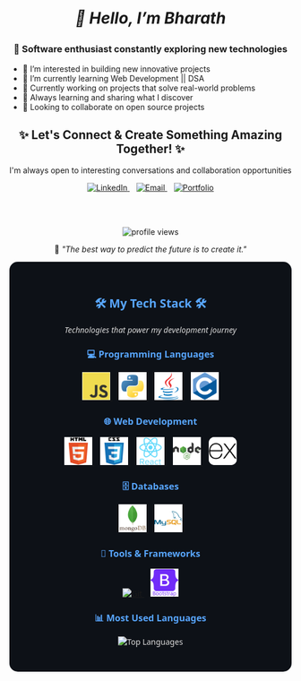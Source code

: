 #            <p align="center"> ***👋 Hello, I’m  Bharath***</p>
###         <p align="center">🚀 Software enthusiast constantly exploring new technologies</p>
   - 👀 I’m interested in building new innovative projects
   - 🌱 I’m currently learning Web Development || DSA
   - 🔭 Currently working on projects that solve real-world problems
   - 🌱 Always learning and sharing what I discover
   - 👯 Looking to collaborate on open source projects
<div align="center">
  <h2>✨ Let's Connect & Create Something Amazing Together! ✨</h2>
  
  <p>I'm always open to interesting conversations and collaboration opportunities</p>
  
  <a href="https://www.linkedin.com/in/mulagapaka-naga-bharath-7989a635a/">
    <img src="https://img.shields.io/badge/LinkedIn-0077B5?style=for-the-badge&logo=linkedin&logoColor=white&style=plastic" height="30" alt="LinkedIn"/>
  </a>
  &nbsp;&nbsp;
  <a href="mailto:mulagapakabharath2543@gmail.com">
    <img src="https://img.shields.io/badge/Email-D14836?style=for-the-badge&logo=gmail&logoColor=white&style=plastic" height="30" alt="Email"/>
  </a>
  &nbsp;&nbsp;
  <a href="https://myportfolio-nu-roan-34.vercel.app/">
    <img src="https://img.shields.io/badge/Portfolio-4285F4?style=for-the-badge&logo=google-chrome&logoColor=white&style=plastic" height="30" alt="Portfolio"/>
  </a>
  
  <br><br>
  
  <p>
    <img src="https://komarev.com/ghpvc/?username=yourgithubusername&label=Profile%20views&color=0e75b6&style=flat" alt="profile views" />
  </p>
  
  <p>💬 <i>"The best way to predict the future is to create it."</i></p>
</div>


<div align="center" style="font-family: 'Segoe UI', Tahoma, Geneva, Verdana, sans-serif; color: #ddd; background-color: #0d1117; padding: 30px; border-radius: 15px;">
  <h2 style="color: #58A6FF;">🛠️ My Tech Stack 🛠️</h2>
  <p><i>Technologies that power my development journey</i></p>

  <!-- Programming Languages -->
  <h3 style="color: #58A6FF;">💻 Programming Languages</h3>
  <p>
    <a href="https://developer.mozilla.org/en-US/docs/Web/JavaScript" target="_blank" rel="noreferrer">
      <img src="https://raw.githubusercontent.com/devicons/devicon/master/icons/javascript/javascript-original.svg" alt="JavaScript" width="50" height="50"/>
    </a>&nbsp;&nbsp;
    <a href="https://www.python.org" target="_blank" rel="noreferrer">
      <img src="https://raw.githubusercontent.com/devicons/devicon/master/icons/python/python-original.svg" alt="Python" width="50" height="50"/>
    </a>&nbsp;&nbsp;
    <a href="https://www.java.com" target="_blank" rel="noreferrer">
      <img src="https://raw.githubusercontent.com/devicons/devicon/master/icons/java/java-original.svg" alt="Java" width="50" height="50"/>
    </a>&nbsp;&nbsp;
    <a href="https://en.cppreference.com/w/c" target="_blank" rel="noreferrer">
      <img src="https://raw.githubusercontent.com/devicons/devicon/master/icons/c/c-original.svg" alt="C" width="50" height="50"/>
    </a>
  </p>

  <!-- Web Development -->
  <h3 style="color: #58A6FF;">🌐 Web Development</h3>
  <p>
    <a href="https://www.w3.org/html/" target="_blank" rel="noreferrer">
      <img src="https://raw.githubusercontent.com/devicons/devicon/master/icons/html5/html5-original-wordmark.svg" alt="HTML5" width="50" height="50"/>
    </a>&nbsp;&nbsp;
    <a href="https://www.w3schools.com/css/" target="_blank" rel="noreferrer">
      <img src="https://raw.githubusercontent.com/devicons/devicon/master/icons/css3/css3-original-wordmark.svg" alt="CSS3" width="50" height="50"/>
    </a>&nbsp;&nbsp;
    <a href="https://reactjs.org/" target="_blank" rel="noreferrer">
      <img src="https://raw.githubusercontent.com/devicons/devicon/master/icons/react/react-original-wordmark.svg" alt="React" width="50" height="50"/>
    </a>&nbsp;&nbsp;
    <a href="https://nodejs.org" target="_blank" rel="noreferrer">
      <img src="https://raw.githubusercontent.com/devicons/devicon/master/icons/nodejs/nodejs-original-wordmark.svg" alt="Node.js" width="50" height="50"/>
    </a>&nbsp;&nbsp;
    <a href="https://expressjs.com" target="_blank" rel="noreferrer">
      <img src="https://raw.githubusercontent.com/devicons/devicon/master/icons/express/express-original.svg" alt="Express.js" width="50" height="50" style="background-color: white; border-radius: 10px;"/>
    </a>
  </p>

  <!-- Databases -->
  <h3 style="color: #58A6FF;">🗄️ Databases</h3>
  <p>
    <a href="https://www.mongodb.com/" target="_blank" rel="noreferrer">
      <img src="https://raw.githubusercontent.com/devicons/devicon/master/icons/mongodb/mongodb-original-wordmark.svg" alt="MongoDB" width="50" height="50"/>
    </a>&nbsp;&nbsp;
    <a href="https://www.mysql.com/" target="_blank" rel="noreferrer">
      <img src="https://raw.githubusercontent.com/devicons/devicon/master/icons/mysql/mysql-original-wordmark.svg" alt="MySQL" width="50" height="50"/>
    </a>
  </p>

  <!-- Tools & Frameworks -->
  <h3 style="color: #58A6FF;">🔧 Tools & Frameworks</h3>
  <p>
    <a href="https://git-scm.com/" target="_blank" rel="noreferrer">
      <img src="https://www.vectorlogo.zone/logos/git-scm/git-scm-icon.svg" alt="Git" width="50" height="50"/>
    </a>&nbsp;&nbsp;
    <a href="https://getbootstrap.com" target="_blank" rel="noreferrer">
      <img src="https://raw.githubusercontent.com/devicons/devicon/master/icons/bootstrap/bootstrap-plain-wordmark.svg" alt="Bootstrap" width="50" height="50"/>
    </a>
  </p>

<h3 style="color: #58A6FF;">📊 Most Used Languages</h3>
<p>
  <img src="https://github-readme-stats.vercel.app/api/top-langs/?username=Bharath78935&hide=hack&layout=compact&theme=tokyonight&bg_color=0D1117&title_color=58A6FF&text_color=ffffff&border_radius=10&hide_border=true" width="400" alt="Top Languages"/>
</p>


  

<!---
Bharath78935/Bharath78935 is a ✨ special ✨ repository because its `README.md` (this file) appears on your GitHub profile.
You can click the Preview link to take a look at your changes.
--->
